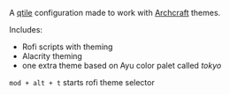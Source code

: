 A [qtile](http://www.qtile.org/) configuration made to work with [Archcraft](https://archcraft.io/) themes.

Includes:
- Rofi scripts with theming
- Alacrity theming
- one extra theme based on Ayu color palet called _tokyo_

`mod + alt + t` starts rofi theme selector
